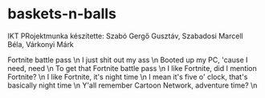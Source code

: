 # baskets-n-balls
IKT PRojektmunka készítette: Szabó Gergő Gusztáv, Szabadosi Marcell Béla, Várkonyi Márk












Fortnite battle pass \n
I just shit out my ass \n
Booted up my PC, 'cause I need, need \n
To get that Fortnite battle pass \n
I like Fortnite, did I mention Fortnite? \n
I like Fortnite, it's night time \n
I mean it's five o' clock, that's basically night time \n
Y'all remember Cartoon Network, adventure time? \n
